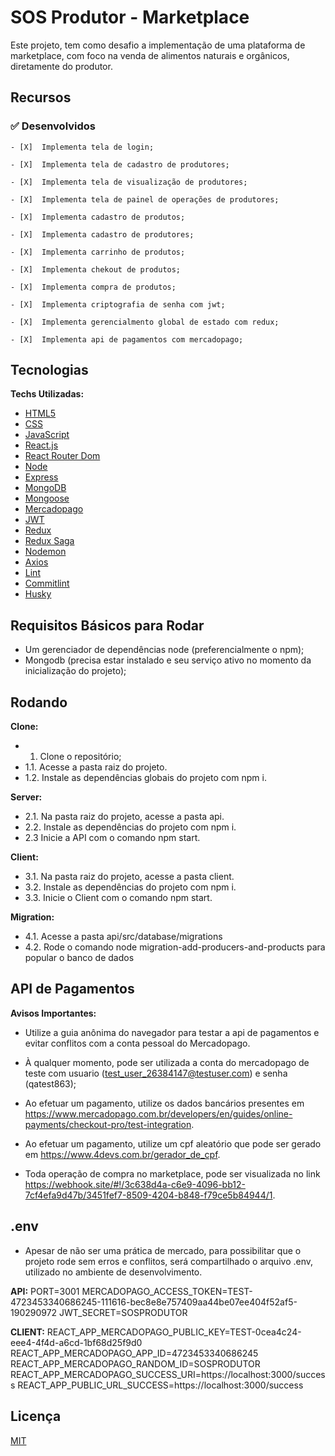 # SOS Produtor - Marketplace

Este projeto, tem como desafio a implementação de uma plataforma de marketplace, com foco na venda de alimentos naturais e orgânicos, diretamente do produtor.


## Recursos

### ✅  Desenvolvidos

    - [X]  Implementa tela de login;

    - [X]  Implementa tela de cadastro de produtores;

    - [X]  Implementa tela de visualização de produtores;

    - [X]  Implementa tela de painel de operações de produtores;

    - [X]  Implementa cadastro de produtos;

    - [X]  Implementa cadastro de produtores;

    - [X]  Implementa carrinho de produtos;

    - [X]  Implementa chekout de produtos;

    - [X]  Implementa compra de produtos;

    - [X]  Implementa criptografia de senha com jwt;

    - [X]  Implementa gerencialmento global de estado com redux;

    - [X]  Implementa api de pagamentos com mercadopago;


## Tecnologias

**Techs Utilizadas:**
- [HTML5](https://developer.mozilla.org/en-US/docs/Glossary/HTML5)
- [CSS](https://developer.mozilla.org/en-US/docs/Glossary/css)
- [JavaScript](https://developer.mozilla.org/en-US/docs/Glossary/JavaScript)
- [React.js](https://reactjs.org/docs/getting-started.html)
- [React Router Dom](https://reactrouter.com/web/guides/quick-start)
- [Node](https://nodejs.org/en/)
- [Express](https://expressjs.com/)
- [MongoDB](https://www.mongodb.com/)
- [Mongoose](https://mongoosejs.com/)
- [Mercadopago](https://www.mercadopago.com.br/developers/en/reference)
- [JWT](https://jwt.io/)
- [Redux](https://redux.js.org/)
- [Redux Saga](https://redux-saga.js.org/)
- [Nodemon](https://www.npmjs.com/package/nodemon)
- [Axios](https://github.com/axios/axios)
- [Lint](https://www.npmjs.com/package/lint)
- [Commitlint](https://www.npmjs.com/package/commitlint)
- [Husky](https://www.npmjs.com/package/husky)


## Requisitos Básicos para Rodar

- Um gerenciador de dependências node (preferencialmente o npm);
- Mongodb (precisa estar instalado e seu serviço ativo no momento da inicialização do projeto);


## Rodando

**Clone:**
- 1. Clone o repositório;
- 1.1. Acesse a pasta raiz do projeto.
- 1.2. Instale as dependências globais do projeto com npm i.

**Server:**
- 2.1. Na pasta raiz do projeto, acesse a pasta api.
- 2.2. Instale as dependências do projeto com npm i.
- 2.3 Inicie a API com o comando npm start.

**Client:**
- 3.1. Na pasta raiz do projeto, acesse a pasta client.
- 3.2. Instale as dependências do projeto com npm i.
- 3.3. Inicie o Client com o comando npm start.

**Migration:**
- 4.1. Acesse a pasta api/src/database/migrations
- 4.2. Rode o comando node migration-add-producers-and-products para popular o banco de dados


## API de Pagamentos

**Avisos Importantes:**
- Utilize a guia anônima do navegador para testar a api de pagamentos e evitar conflitos com a conta pessoal do Mercadopago.

- À qualquer momento, pode ser utilizada a conta do mercadopago de teste com usuario (test_user_26384147@testuser.com) e senha (qatest863);

- Ao efetuar um pagamento, utilize os dados bancários presentes em https://www.mercadopago.com.br/developers/en/guides/online-payments/checkout-pro/test-integration.

- Ao efetuar um pagamento, utilize um cpf aleatório que pode ser gerado em https://www.4devs.com.br/gerador_de_cpf.

- Toda operação de compra no marketplace, pode ser visualizada no link https://webhook.site/#!/3c638d4a-c6e9-4096-bb12-7cf4efa9d47b/3451fef7-8509-4204-b848-f79ce5b84944/1.



## .env
- Apesar de não ser uma prática de mercado, para possibilitar que o projeto rode sem erros e conflitos, será compartilhado o arquivo .env, utilizado no ambiente de desenvolvimento.

**API:**
PORT=3001
MERCADOPAGO_ACCESS_TOKEN=TEST-4723453340686245-111616-bec8e8e757409aa44be07ee404f52af5-190290972
JWT_SECRET=SOSPRODUTOR

**CLIENT:**
REACT_APP_MERCADOPAGO_PUBLIC_KEY=TEST-0cea4c24-eee4-4f4d-a6cd-1bf68d25f9d0
REACT_APP_MERCADOPAGO_APP_ID=4723453340686245
REACT_APP_MERCADOPAGO_RANDOM_ID=SOSPRODUTOR
REACT_APP_MERCADOPAGO_SUCCESS_URI=https://localhost:3000/success
REACT_APP_PUBLIC_URL_SUCCESS=https://localhost:3000/success

## Licença

[MIT](https://choosealicense.com/licenses/mit/)
